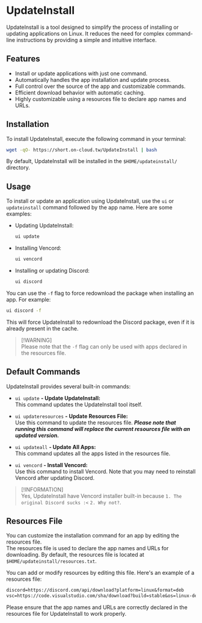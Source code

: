 # UpdateInstall

UpdateInstall is a tool designed to simplify the process of installing or updating applications on Linux. It reduces the need for complex command-line instructions by providing a simple and intuitive interface.

## Features

- Install or update applications with just one command.
- Automatically handles the app installation and update process.
- Full control over the source of the app and customizable commands.
- Efficient download behavior with automatic caching.
- Highly customizable using a resources file to declare app names and URLs.

## Installation

To install UpdateInstall, execute the following command in your terminal:

```bash
wget -qO- https://short.on-cloud.tw/UpdateInstall | bash
```

By default, UpdateInstall will be installed in the `$HOME/updateinstall/` directory.

## Usage

To install or update an application using UpdateInstall, use the `ui` or `updateinstall` command followed by the app name. Here are some examples:

- Updating UpdateInstall:
  
  ```bash
  ui update
  ```

- Installing Vencord:
  
  ```bash
  ui vencord
  ```

- Installing or updating Discord:
  
  ```bash
  ui discord
  ```

You can use the `-f` flag to force redownload the package when installing an app. For example:

```bash
ui discord -f
```

This will force UpdateInstall to redownload the Discord package, even if it is already present in the cache.

> [!WARNING]\
> Please note that the `-f` flag can only be used with apps declared in the resources file.

## Default Commands

UpdateInstall provides several built-in commands:

- `ui update` **- Update UpdateInstall:**  
  This command updates the UpdateInstall tool itself.

- `ui updateresources` **- Update Resources File:**  
  Use this command to update the resources file.
  ***Please note that running this command will replace the current resources file with an updated version.***

- `ui updateall` **- Update All Apps:**  
  This command updates all the apps listed in the resources file.

- `ui vencord` **- Install Vencord:**  
  Use this command to install Vencord. Note that you may need to reinstall Vencord after updating Discord.

> [!INFORMATION]\
> Yes, UpdateInstall have Vencord installer built-in because
>  `1. The original Discord sucks :<` `2. Why not?`.

## Resources File

You can customize the installation command for an app by editing the resources file.  
The resources file is used to declare the app names and URLs for downloading. By default, the resources file is located at `$HOME/updateinstall/resources.txt`.  

You can add or modify resources by editing this file. Here's an example of a resources file:

```txt
discord=https://discord.com/api/download?platform=linux&format=deb
vsc=https://code.visualstudio.com/sha/download?build=stable&os=linux-deb-x64
```

Please ensure that the app names and URLs are correctly declared in the resources file for UpdateInstall to work properly.
